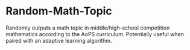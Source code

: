 # Random-Math-Topic
Randomly outputs a math topic in middle/high-school competition mathematics according to the AoPS curriculum. Potentially useful when paired with an adaptive learning algorithm.
